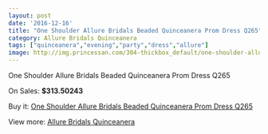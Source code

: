 ```yaml
---
layout: post
date: '2016-12-16'
title: "One Shoulder Allure Bridals Beaded Quinceanera Prom Dress Q265"
category: Allure Bridals Quinceanera
tags: ["quinceanera","evening","party","dress","allure"]
image: http://img.princessan.com/304-thickbox_default/one-shoulder-allure-bridals-beaded-quinceanera-prom-dress-q265.jpg
---
```

One Shoulder Allure Bridals Beaded Quinceanera Prom Dress Q265

On Sales: **$313.50243**
<a href="https://www.princessan.com/en/allure-bridals-quinceanera/148-one-shoulder-allure-bridals-beaded-quinceanera-prom-dress-q265.html"><amp-img layout="responsive" width="600" height="600" src="//img.princessan.com/304-thickbox_default/one-shoulder-allure-bridals-beaded-quinceanera-prom-dress-q265.jpg" alt="One Shoulder Allure Bridals Beaded Quinceanera Prom Dress Q265 0" /></a>
<a href="https://www.princessan.com/en/allure-bridals-quinceanera/148-one-shoulder-allure-bridals-beaded-quinceanera-prom-dress-q265.html"><amp-img layout="responsive" width="600" height="600" src="//img.princessan.com/307-thickbox_default/one-shoulder-allure-bridals-beaded-quinceanera-prom-dress-q265.jpg" alt="One Shoulder Allure Bridals Beaded Quinceanera Prom Dress Q265 1" /></a>
<a href="https://www.princessan.com/en/allure-bridals-quinceanera/148-one-shoulder-allure-bridals-beaded-quinceanera-prom-dress-q265.html"><amp-img layout="responsive" width="600" height="600" src="//img.princessan.com/306-thickbox_default/one-shoulder-allure-bridals-beaded-quinceanera-prom-dress-q265.jpg" alt="One Shoulder Allure Bridals Beaded Quinceanera Prom Dress Q265 2" /></a>
<a href="https://www.princessan.com/en/allure-bridals-quinceanera/148-one-shoulder-allure-bridals-beaded-quinceanera-prom-dress-q265.html"><amp-img layout="responsive" width="600" height="600" src="//img.princessan.com/305-thickbox_default/one-shoulder-allure-bridals-beaded-quinceanera-prom-dress-q265.jpg" alt="One Shoulder Allure Bridals Beaded Quinceanera Prom Dress Q265 3" /></a>

Buy it: [One Shoulder Allure Bridals Beaded Quinceanera Prom Dress Q265](https://www.princessan.com/en/allure-bridals-quinceanera/148-one-shoulder-allure-bridals-beaded-quinceanera-prom-dress-q265.html "One Shoulder Allure Bridals Beaded Quinceanera Prom Dress Q265")

View more: [Allure Bridals Quinceanera](https://www.princessan.com/en/3-allure-bridals-quinceanera "Allure Bridals Quinceanera")